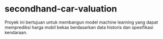 # secondhand-car-valuation
Proyek ini bertujuan untuk membangun model machine learning yang dapat memprediksi harga mobil bekas berdasarkan data historis dan spesifikasi kendaraan.

